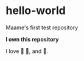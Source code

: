 # hello-world
Maame's first test repository

**I own this repository**

I love :sushi: :ramen:, and :ice_cream:.
